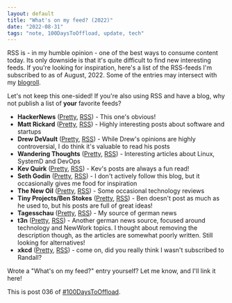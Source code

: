 ```yaml
---
layout: default
title: "What's on my feed? (2022)"
date: "2022-08-31"
tags: "note, 100DaysToOffload, update, tech"
---
```


RSS is - in my humble opinion - one of the best ways to consume content today.
Its only downside is that it's quite difficult to find new interesting feeds.
If you're looking for inspiration, here's a list of the RSS-feeds I'm subscribed
to as of August, 2022. Some of the entries may intersect with my
[blogroll](/blogroll).

Let's not keep this one-sided! If you're also using RSS and have a blog, why not
publish a list of **your** favorite feeds?

- **HackerNews** ([Pretty](https://news.ycombinator.com/), [RSS](https://hnrss.org/frontpage)) - This one's obvious!
- **Matt Rickard** ([Pretty](https://matt-rickard.com/), [RSS](https://matt-rickard.com/rss)) - Highly interesting posts about software and startups
- **Drew DeVault** ([Pretty](https://drewdevault.com), [RSS](https://drewdevault.com/blog/index.xml)) - While Drew's opinions are highly controversial, I do think it's valuable to read his posts
- **Wandering Thoughts** ([Pretty](https://utcc.utoronto.ca/~cks/space/blog/), [RSS](https://utcc.utoronto.ca/~cks/space/blog/?atom)) - Interesting articles about Linux, SystemD and DevOps
- **Kev Quirk** ([Pretty](https://kevq.uk), [RSS](https://kevq.uk/feed/)) - Kev's posts are always a fun read!
- **Seth Godin** ([Pretty](https://seths.blog), [RSS](https://feeds.feedblitz.com/sethsblog)) - I don't actively follow this blog, but it occasionally gives me food for inspiration
- **The New Oil** ([Pretty](https://blog.thenewoil.org/), [RSS](https://blog.thenewoil.org/feed/)) - Some occasional technology reviews
- **Tiny Projects/Ben Stokes** ([Pretty](https://tinyprojects.dev/), [RSS](https://tinyprojects.dev/feed.xml)) - Ben doesn't post as much as he used to, but his posts are full of great ideas!
- **Tagesschau** ([Pretty](https://www.tagesschau.de), [RSS](https://www.tagesschau.de/xml/rss2/)) - My source of german news
- **t3n** ([Pretty](https://t3n.de), [RSS](https://t3n.de/rss.xml)) - Another german news source, focused around technology and NewWork topics. I thought about removing the description though, as the articles are somewhat poorly written. Still looking for alternatives!
- **xkcd** ([Pretty](https://xkcd.com/), [RSS](https://xkcd.com/atom.xml)) - come on, did you really think I wasn't subscribed to Randall?

Wrote a "What's on my feed?" entry yourself? Let me know, and I'll link it here!

This is post 036 of [#100DaysToOffload](https://100daystooffload.com/).

